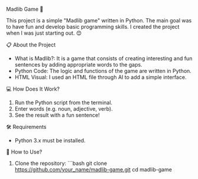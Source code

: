 Madlib Game 🎉

This project is a simple "Madlib game" written in Python. The main goal was to have fun and develop basic programming skills. I created the project when I was just starting out. 😊

📋 About the Project
- What is Madlib?: It is a game that consists of creating interesting and fun sentences by adding appropriate words to the gaps.
- Python Code: The logic and functions of the game are written in Python.
- HTML Visual: I used an HTML file through AI to add a simple interface.

💻 How Does It Work?
1. Run the Python script from the terminal.
2. Enter words (e.g. noun, adjective, verb).
3. See the result with a fun sentence!

🛠️ Requirements
- Python 3.x must be installed.

🚀 How to Use?
1. Clone the repository: ```bash git clone https://github.com/your_name/madlib-game.git cd madlib-game
